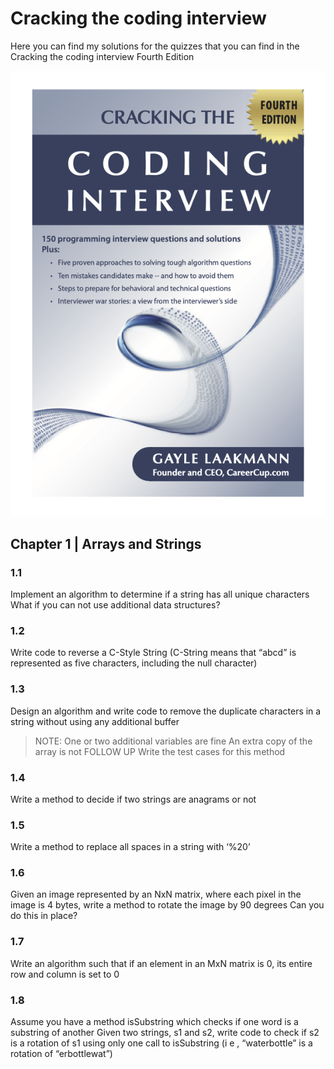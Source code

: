 # Cracking the coding interview

Here you can find my solutions for the quizzes that you can find in the Cracking the coding interview Fourth Edition

![alt text](cover-book.png "Cracking the coding interview")

## Chapter 1 | Arrays and Strings

### 1.1

Implement an algorithm to determine if a string has all unique characters What if you can not use additional data structures?

### 1.2

Write code to reverse a C-Style String (C-String means that “abcd” is represented as five characters, including the null character)

### 1.3

Design an algorithm and write code to remove the duplicate characters in a string without using any additional buffer

> NOTE: One or two additional variables are fine An extra copy of the array is not
> FOLLOW UP
> Write the test cases for this method

### 1.4

Write a method to decide if two strings are anagrams or not

### 1.5

Write a method to replace all spaces in a string with ‘%20’ 

### 1.6

Given an image represented by an NxN matrix, where each pixel in the image is 4 bytes, write a method to rotate the image by 90 degrees Can you do this in place?

### 1.7

Write an algorithm such that if an element in an MxN matrix is 0, its entire row and column is set to 0

### 1.8

Assume you have a method isSubstring which checks if one word is a substring of another Given two strings, s1 and s2, write code to check if s2 is a rotation of s1 using only one call to isSubstring (i e , “waterbottle” is a rotation of “erbottlewat”)